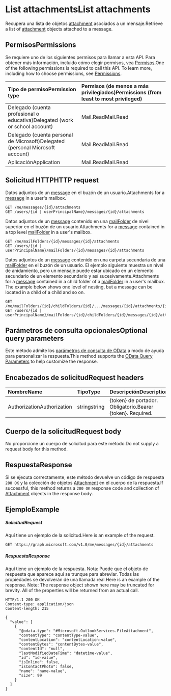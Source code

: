 # <a name="list-attachments"></a><span data-ttu-id="3b620-101">List attachments</span><span class="sxs-lookup"><span data-stu-id="3b620-101">List attachments</span></span>

<span data-ttu-id="3b620-102">Recupera una lista de objetos [attachment](../resources/attachment.md) asociados a un mensaje.</span><span class="sxs-lookup"><span data-stu-id="3b620-102">Retrieve a list of [attachment](../resources/attachment.md) objects attached to a message.</span></span>
## <a name="permissions"></a><span data-ttu-id="3b620-103">Permisos</span><span class="sxs-lookup"><span data-stu-id="3b620-103">Permissions</span></span>
<span data-ttu-id="3b620-p101">Se requiere uno de los siguientes permisos para llamar a esta API. Para obtener más información, incluido cómo elegir permisos, vea [Permisos](../../../concepts/permissions_reference.md).</span><span class="sxs-lookup"><span data-stu-id="3b620-p101">One of the following permissions is required to call this API. To learn more, including how to choose permissions, see [Permissions](../../../concepts/permissions_reference.md).</span></span>

|<span data-ttu-id="3b620-106">Tipo de permiso</span><span class="sxs-lookup"><span data-stu-id="3b620-106">Permission type</span></span>      | <span data-ttu-id="3b620-107">Permisos (de menos a más privilegiados)</span><span class="sxs-lookup"><span data-stu-id="3b620-107">Permissions (from least to most privileged)</span></span>              | 
|:--------------------|:---------------------------------------------------------| 
|<span data-ttu-id="3b620-108">Delegado (cuenta profesional o educativa)</span><span class="sxs-lookup"><span data-stu-id="3b620-108">Delegated (work or school account)</span></span> | <span data-ttu-id="3b620-109">Mail.Read</span><span class="sxs-lookup"><span data-stu-id="3b620-109">Mail.Read</span></span>    | 
|<span data-ttu-id="3b620-110">Delegado (cuenta personal de Microsoft)</span><span class="sxs-lookup"><span data-stu-id="3b620-110">Delegated (personal Microsoft account)</span></span> | <span data-ttu-id="3b620-111">Mail.Read</span><span class="sxs-lookup"><span data-stu-id="3b620-111">Mail.Read</span></span>    | 
|<span data-ttu-id="3b620-112">Aplicación</span><span class="sxs-lookup"><span data-stu-id="3b620-112">Application</span></span> | <span data-ttu-id="3b620-113">Mail.Read</span><span class="sxs-lookup"><span data-stu-id="3b620-113">Mail.Read</span></span> | 

## <a name="http-request"></a><span data-ttu-id="3b620-114">Solicitud HTTP</span><span class="sxs-lookup"><span data-stu-id="3b620-114">HTTP request</span></span>
<!-- { "blockType": "ignored" } -->
<span data-ttu-id="3b620-115">Datos adjuntos de un [message](../resources/message.md) en el buzón de un usuario.</span><span class="sxs-lookup"><span data-stu-id="3b620-115">Attachments for a [message](../resources/message.md) in a user's mailbox.</span></span>
```http
GET /me/messages/{id}/attachments
GET /users/{id | userPrincipalName}/messages/{id}/attachments
```
<span data-ttu-id="3b620-116">Datos adjuntos de un [message](../resources/message.md) contenido en una [mailFolder](../resources/mailfolder.md) de nivel superior en el buzón de un usuario.</span><span class="sxs-lookup"><span data-stu-id="3b620-116">Attachments for a [message](../resources/message.md) contained in a top level [mailFolder](../resources/mailfolder.md) in a user's mailbox.</span></span>
```http
GET /me/mailFolders/{id}/messages/{id}/attachments
GET /users/{id | userPrincipalName}/mailFolders/{id}/messages/{id}/attachments
```
<span data-ttu-id="3b620-p102">Datos adjuntos de un [message](../resources/message.md) contenido en una carpeta secundaria de una [mailFolder](../resources/mailfolder.md) en el buzón de un usuario.  El ejemplo siguiente muestra un nivel de anidamiento, pero un mensaje puede estar ubicado en un elemento secundario de un elemento secundario y así sucesivamente.</span><span class="sxs-lookup"><span data-stu-id="3b620-p102">Attachments for a [message](../resources/message.md) contained in a child folder of a [mailFolder](../resources/mailfolder.md) in a user's mailbox.  The example below shows one level of nesting, but a message can be located in a child of a child and so on.</span></span>
```http
GET /me/mailFolders/{id}/childFolders/{id}/.../messages/{id}/attachments/{id}
GET /users/{id | userPrincipalName}/mailFolders/{id}/childFolders/{id}/messages/{id}/attachments/{id}
```
## <a name="optional-query-parameters"></a><span data-ttu-id="3b620-119">Parámetros de consulta opcionales</span><span class="sxs-lookup"><span data-stu-id="3b620-119">Optional query parameters</span></span>
<span data-ttu-id="3b620-120">Este método admite los [parámetros de consulta de OData](http://developer.microsoft.com/en-us/graph/docs/overview/query_parameters) a modo de ayuda para personalizar la respuesta.</span><span class="sxs-lookup"><span data-stu-id="3b620-120">This method supports the [OData Query Parameters](http://developer.microsoft.com/en-us/graph/docs/overview/query_parameters) to help customize the response.</span></span>
## <a name="request-headers"></a><span data-ttu-id="3b620-121">Encabezados de solicitud</span><span class="sxs-lookup"><span data-stu-id="3b620-121">Request headers</span></span>
| <span data-ttu-id="3b620-122">Nombre</span><span class="sxs-lookup"><span data-stu-id="3b620-122">Name</span></span>       | <span data-ttu-id="3b620-123">Tipo</span><span class="sxs-lookup"><span data-stu-id="3b620-123">Type</span></span> | <span data-ttu-id="3b620-124">Descripción</span><span class="sxs-lookup"><span data-stu-id="3b620-124">Description</span></span>|
|:-----------|:------|:----------|
| <span data-ttu-id="3b620-125">Authorization</span><span class="sxs-lookup"><span data-stu-id="3b620-125">Authorization</span></span>  | <span data-ttu-id="3b620-126">string</span><span class="sxs-lookup"><span data-stu-id="3b620-126">string</span></span>  | <span data-ttu-id="3b620-p103">{token} de portador. Obligatorio.</span><span class="sxs-lookup"><span data-stu-id="3b620-p103">Bearer {token}. Required.</span></span> |

## <a name="request-body"></a><span data-ttu-id="3b620-129">Cuerpo de la solicitud</span><span class="sxs-lookup"><span data-stu-id="3b620-129">Request body</span></span>
<span data-ttu-id="3b620-130">No proporcione un cuerpo de solicitud para este método.</span><span class="sxs-lookup"><span data-stu-id="3b620-130">Do not supply a request body for this method.</span></span>

## <a name="response"></a><span data-ttu-id="3b620-131">Respuesta</span><span class="sxs-lookup"><span data-stu-id="3b620-131">Response</span></span>

<span data-ttu-id="3b620-132">Si se ejecuta correctamente, este método devuelve un código de respuesta `200 OK` y la colección de objetos [Attachment](../resources/attachment.md) en el cuerpo de la respuesta.</span><span class="sxs-lookup"><span data-stu-id="3b620-132">If successful, this method returns a `200 OK` response code and collection of [Attachment](../resources/attachment.md) objects in the response body.</span></span>
## <a name="example"></a><span data-ttu-id="3b620-133">Ejemplo</span><span class="sxs-lookup"><span data-stu-id="3b620-133">Example</span></span>
##### <a name="request"></a><span data-ttu-id="3b620-134">Solicitud</span><span class="sxs-lookup"><span data-stu-id="3b620-134">Request</span></span>
<span data-ttu-id="3b620-135">Aquí tiene un ejemplo de la solicitud.</span><span class="sxs-lookup"><span data-stu-id="3b620-135">Here is an example of the request.</span></span>
<!-- {
  "blockType": "request",
  "name": "get_attachments"
}-->
```http
GET https://graph.microsoft.com/v1.0/me/messages/{id}/attachments
```
##### <a name="response"></a><span data-ttu-id="3b620-136">Respuesta</span><span class="sxs-lookup"><span data-stu-id="3b620-136">Response</span></span>
<span data-ttu-id="3b620-p104">Aquí tiene un ejemplo de la respuesta. Nota: Puede que el objeto de respuesta que aparece aquí se trunque para abreviar. Todas las propiedades se devolverán de una llamada real.</span><span class="sxs-lookup"><span data-stu-id="3b620-p104">Here is an example of the response. Note: The response object shown here may be truncated for brevity. All of the properties will be returned from an actual call.</span></span>
<!-- {
  "blockType": "response",
  "truncated": true,
  "@odata.type": "microsoft.graph.attachment",
  "isCollection": true
} -->
```http
HTTP/1.1 200 OK
Content-type: application/json
Content-length: 215

{
  "value": [
    {
      "@odata.type": "#Microsoft.OutlookServices.FileAttachment",
      "contentType": "contentType-value",
      "contentLocation": "contentLocation-value",
      "contentBytes": "contentBytes-value",
      "contentId": "null",
      "lastModifiedDateTime": "datetime-value",
      "id": "id-value",
      "isInline": false,
      "isContactPhoto": false,
      "name": "name-value",
      "size": 99
    }
  ]
}
```

<!-- uuid: 8fcb5dbc-d5aa-4681-8e31-b001d5168d79
2015-10-25 14:57:30 UTC -->
<!-- {
  "type": "#page.annotation",
  "description": "List attachments",
  "keywords": "",
  "section": "documentation",
  "tocPath": ""
}-->